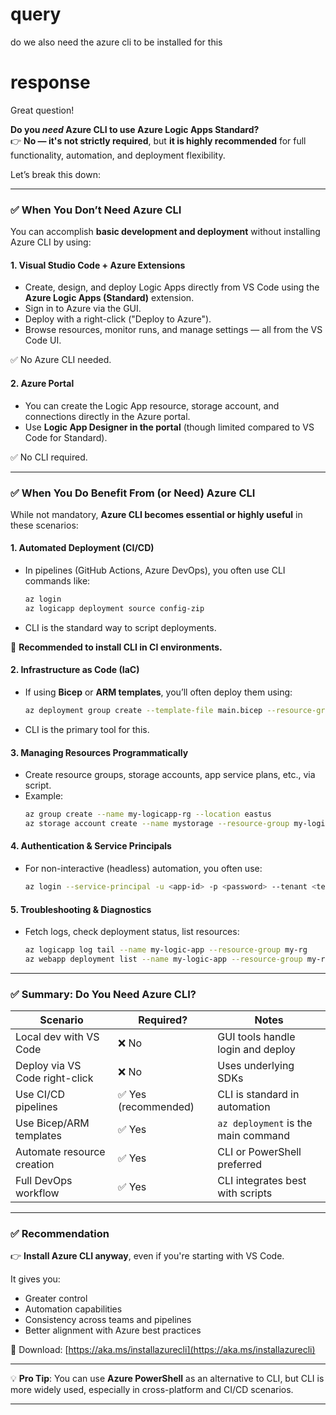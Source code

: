 # query
do we also need the azure cli to be installed for this

# response
Great question!

**Do you *need* Azure CLI to use Azure Logic Apps Standard?**  
👉 **No — it's not strictly required**, but **it is highly recommended** for full functionality, automation, and deployment flexibility.

Let’s break this down:

---

### ✅ When You **Don’t Need** Azure CLI

You can accomplish **basic development and deployment** without installing Azure CLI by using:

#### 1. **Visual Studio Code + Azure Extensions**
- Create, design, and deploy Logic Apps directly from VS Code using the **Azure Logic Apps (Standard)** extension.
- Sign in to Azure via the GUI.
- Deploy with a right-click ("Deploy to Azure").
- Browse resources, monitor runs, and manage settings — all from the VS Code UI.

✅ No Azure CLI needed.

#### 2. **Azure Portal**
- You can create the Logic App resource, storage account, and connections directly in the Azure portal.
- Use **Logic App Designer in the portal** (though limited compared to VS Code for Standard).

✅ No CLI required.

---

### ✅ When You **Do Benefit From (or Need)** Azure CLI

While not mandatory, **Azure CLI becomes essential or highly useful** in these scenarios:

#### 1. **Automated Deployment (CI/CD)**
- In pipelines (GitHub Actions, Azure DevOps), you often use CLI commands like:
  ```bash
  az login
  az logicapp deployment source config-zip
  ```
- CLI is the standard way to script deployments.

🔹 **Recommended to install CLI in CI environments.**

#### 2. **Infrastructure as Code (IaC)**
- If using **Bicep** or **ARM templates**, you’ll often deploy them using:
  ```bash
  az deployment group create --template-file main.bicep --resource-group my-rg
  ```
- CLI is the primary tool for this.

#### 3. **Managing Resources Programmatically**
- Create resource groups, storage accounts, app service plans, etc., via script.
- Example:
  ```bash
  az group create --name my-logicapp-rg --location eastus
  az storage account create --name mystorage --resource-group my-logicapp-rg --location eastus --sku Standard_LRS
  ```

#### 4. **Authentication & Service Principals**
- For non-interactive (headless) automation, you often use:
  ```bash
  az login --service-principal -u <app-id> -p <password> --tenant <tenant-id>
  ```

#### 5. **Troubleshooting & Diagnostics**
- Fetch logs, check deployment status, list resources:
  ```bash
  az logicapp log tail --name my-logic-app --resource-group my-rg
  az webapp deployment list --name my-logic-app --resource-group my-rg
  ```

---

### ✅ Summary: Do You Need Azure CLI?

| Scenario | Required? | Notes |
|--------|-----------|-------|
| Local dev with VS Code | ❌ No | GUI tools handle login and deploy |
| Deploy via VS Code right-click | ❌ No | Uses underlying SDKs |
| Use CI/CD pipelines | ✅ Yes (recommended) | CLI is standard in automation |
| Use Bicep/ARM templates | ✅ Yes | `az deployment` is the main command |
| Automate resource creation | ✅ Yes | CLI or PowerShell preferred |
| Full DevOps workflow | ✅ Yes | CLI integrates best with scripts |

---

### ✅ Recommendation

👉 **Install Azure CLI anyway**, even if you're starting with VS Code.

It gives you:
- Greater control
- Automation capabilities
- Consistency across teams and pipelines
- Better alignment with Azure best practices

🔗 Download: [https://aka.ms/installazurecli](https://aka.ms/installazurecli)

---

💡 **Pro Tip**: You can use **Azure PowerShell** as an alternative to CLI, but CLI is more widely used, especially in cross-platform and CI/CD scenarios.

--- 
